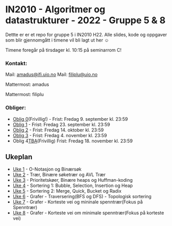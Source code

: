 # IN2010 - Algoritmer og datastrukturer - 2022 - Gruppe 5 & 8

Dettte er er et repo for gruppe 5 i IN2010 H22. Alle slides, kode og oppgaver som blir gjennomgått i timene vil bli lagt ut her ☺️

Timene foregår på tirsdager kl. 10:15 på seminarrom C! 

### Kontakt:

Mail: amadus@ifi.uio.no
Mail: filiplu@uio.no

Mattermost: amadus

Mattermost: filiplu

### Obliger:

* [Oblig 0](https://www.uio.no/studier/emner/matnat/ifi/IN2010/h22/Innleveringer/innleveringsoppgave0/innleveringsoppgave0.pdf)(Frivillig!) - Frist: Fredag 9. september kl. 23:59
* [Oblig 1](https://www.uio.no/studier/emner/matnat/ifi/IN2010/h22/Innleveringer/innleveringsoppgave1/innleveringsoppgave1.pdf) - Frist: Fredag 23. september kl. 23:59
* [Oblig 2](https://www.uio.no/studier/emner/matnat/ifi/IN2010/h22/Innleveringer/innleveringsoppgave2/innleveringsoppgave2.pdf) - Frist: Fredag 14. oktober kl. 23:59
* [Oblig 3](https://www.uio.no/studier/emner/matnat/ifi/IN2010/h22/Innleveringer/innleveringsoppgave3/innleveringsoppgave3.pdf) - Frist: Fredag 4. november kl. 23:59
* Oblig 4[TBA]()(Frivillig) Frist: Fredag 18. november kl. 23:59


## Ukeplan
* [Uke 1](https://github.com/amaduswaray/IN2010-Gruppe-5/tree/main/Uke%2001) - O-Notasjon og Binærsøk
* [Uke 2](https://github.com/amaduswaray/IN2010-Gruppe-5/tree/main/Uke%2002) - Trær, Binære søketrær og AVL Trær
* [Uke 3](https://github.com/amaduswaray/IN2010-Gruppe-5/tree/main/Uke%2003) - Prioritetskøer, Binære heaps og Huffman-koding
* [Uke 4](https://github.com/amaduswaray/IN2010-Gruppe-5/tree/main/Uke%2004) - Sortering 1: Bubble, Selection, Insertion og Heap
* [Uke 5](https://github.com/amaduswaray/IN2010-Gruppe-5/tree/main/Uke%2005) - Sortering 2: Merge, Quick, Bucket og Radix
* [Uke 6](https://github.com/amaduswaray/IN2010-Gruppe-5/tree/main/Uke%2006) - Grafer - Traversering(BFS og DFS) - Topologisk sortering
* [Uke 7](https://github.com/amaduswaray/IN2010-Gruppe-5/tree/main/Uke%2007) - Grafer - Korteste vei og mininale spenntrær(Fokus på Spenntrær)
* [Uke 8](https://github.com/amaduswaray/IN2010-Gruppe-5/tree/main/Uke%2008) - Grafer - Korteste vei om minimale spenntrær(Fokus på korteste vei)
